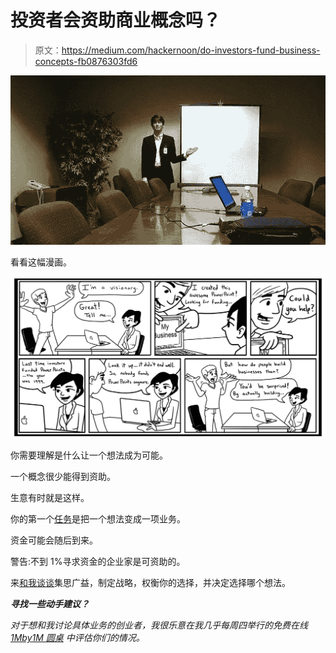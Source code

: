 # 投资者会资助商业概念吗？

> 原文：<https://medium.com/hackernoon/do-investors-fund-business-concepts-fb0876303fd6>

![](img/5c2a9997a61ab4f12b99bf9e0e150753.png)

看看这幅漫画。

![](img/a9e20e1df60c069694e101e340076e86.png)

你需要理解是什么让一个想法成为可能。

一个概念很少能得到资助。

生意有时就是这样。

你的第一个[任务](https://hackernoon.com/tagged/business)是把一个想法变成一项业务。

资金可能会随后到来。

警告:不到 1%寻求资金的企业家是可资助的。

来[和我谈谈](http://1m1m.sramanamitra.com/mentors3/)集思广益，制定战略，权衡你的选择，并决定选择哪个想法。

***寻找一些动手建议？***

*对于想和我讨论具体业务的创业者，我很乐意在我几乎每周四举行的免费在线* [*1Mby1M 圆桌*](http://1m1m.sramanamitra.com/free-public-roundtables/) *中评估你们的情况。*